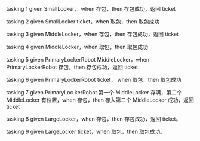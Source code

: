 
tasking 1
given SmallLocker， when 存包，then 存包成功，返回 ticket

tasking 2 
given SmallLocker ticket，when 取包，then 取包成功

tasking 3
given MiddleLocker，when 存包，then 存包成功，返回 ticket

tasking 4
given MiddleLocker，when 取包，then 取包成功

tasking 5
given PrimaryLockerRobot  MiddleLocker，when PrimaryLockerRobot 存包，then 存包成功，返回 ticket

tasking 6
given PrimaryLockerRobot ticket， when 取包，then 取包成功

tasking 7
given PrimaryLoc kerRobot 第一个 MiddleLocker 存满，第二个 MiddleLocker 有位置，when 存包，then 存入第二个 MiddleLocker 成功，返回 ticket

tasking 8
given LargeLocker，when 存包，then 存包成功，返回 ticket。

tasking 9
given LargeLocker ticket，when 取包，then 取包成功。

